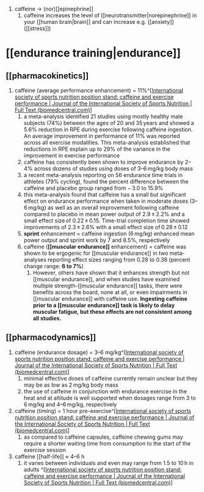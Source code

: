 1. caffeine → (nor)[[epinephrine]]
	1. caffeine increases the level of [[neurotransmitter|norepinephrine]] in your [[human brain|brain]] and can increase e.g. [[anxiety]] ([[stress]])

# [[endurance training|endurance]]
## [[pharmacokinetics]]
1. caffeine (average performance enhancement) = 11%^[[International society of sports nutrition position stand: caffeine and exercise performance | Journal of the International Society of Sports Nutrition | Full Text (biomedcentral.com)](https://jissn.biomedcentral.com/articles/10.1186/s12970-020-00383-4#Sec6)]
	1. a meta-analysis identified 21 studies using mostly healthy male subjects (74%) between the ages of 20 and 35 years and showed a 5.6% reduction in RPE during exercise following caffeine ingestion. An average improvement in performance of 11% was reported across all exercise modalities. This meta-analysis established that reductions in RPE explain up to 29% of the variance in the improvement in exercise performance
	2. caffeine has consistently been shown to improve endurance by 2–4% across dozens of studies using doses of 3–6 mg/kg body mass
	3. a recent meta-analysis reporting on 56 endurance time trials in athletes (79% cycling), found the percent difference between the caffeine and placebo group ranged from − 3.0 to 15.9%
	4. this meta-analysis found that caffeine has a small but significant effect on endurance performance when taken in moderate doses (3–6 mg/kg) as well as an overall improvement following caffeine compared to placebo in mean power output of 2.9 ± 2.2% and a small effect size of 0.22 ± 0.15. Time-trial completion time showed improvements of 2.3 ± 2.6% with a small effect size of 0.28 ± 0.12
	5. **sprint** enhancement = caffeine ingestion (6 mg/kg) enhanced mean power output and sprint work by 7 and 8.5%, respectively
	6. caffeine (**[[muscular endurance]]** enhancement) = caffeine was shown to be ergogenic for [[muscular endurance]] in two meta-analyses reporting effect sizes ranging from 0.28 to 0.38 (percent change range: **6 to 7%**)
		1. However, others have shown that it enhances strength but not [[muscular endurance]], and when studies have examined multiple strength-[[muscular endurance]] tasks, there were benefits across the board, none at all, or even impairments in [[muscular endurance]] with caffeine use. **Ingesting caffeine prior to a [[muscular endurance]] task is likely to delay muscular fatigue, but these effects are not consistent among all studies.**
## [[pharmacodynamics]]
1. caffeine (endurance dosage) = 3–6 mg/kg^[[International society of sports nutrition position stand: caffeine and exercise performance | Journal of the International Society of Sports Nutrition | Full Text (biomedcentral.com)](https://jissn.biomedcentral.com/articles/10.1186/s12970-020-00383-4)]
	1. minimal effective doses of caffeine currently remain unclear but they may be as low as 2 mg/kg body mass
	2. the use of caffeine in conjunction with endurance exercise in the heat and at altitude is well supported when dosages range from 3 to 6 mg/kg and 4–6 mg/kg, respectively
2. caffeine (timing) = 1 hour pre-exercise^[[International society of sports nutrition position stand: caffeine and exercise performance | Journal of the International Society of Sports Nutrition | Full Text (biomedcentral.com)](https://jissn.biomedcentral.com/articles/10.1186/s12970-020-00383-4)]
	1. as compared to caffeine capsules, caffeine chewing gums may require a shorter waiting time from consumption to the start of the exercise session
2. caffeine [[half-life]] ≈ 4–6 h
	1. it varies between individuals and even may range from 1.5 to 10 h in adults ^[[International society of sports nutrition position stand: caffeine and exercise performance | Journal of the International Society of Sports Nutrition | Full Text (biomedcentral.com)](https://jissn.biomedcentral.com/articles/10.1186/s12970-020-00383-4#Sec5)]
